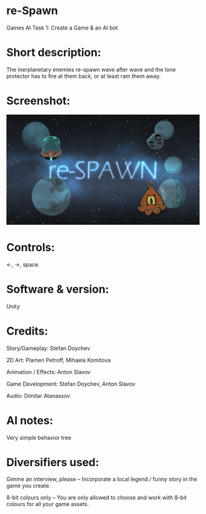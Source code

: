 # re-Spawn

Games AI Task 1: Create a Game &amp; an AI bot

# Short description:
The inerplanetary enemies re-spawn wave after wave and the lone protector has to fire at them back, or at least ram them away. 



# Screenshot:
![alt text](https://github.com/HackDesignChallenge/Games-AI-Task-1/blob/develop/re_spawn.png "Title screen")

# Controls:

←, →, space


# Software & version:

Unity 


# Credits:

Story/Gameplay: Stefan Doychev

2D Art: Plamen Petroff, Mihaela Komitova

Animation / Effects: Anton Slavov

Game Development: Stefan Doychev, Anton Slavov

Audio: Dimitar Atanassov


# AI notes:

Very simple behavior tree


# Diversifiers used:

Gimme an interview, please – Incorporate a local legend / funny story in the game you create.

8-bit colours only – You are only allowed to choose and work with 8-bit colours for all your game assets.
